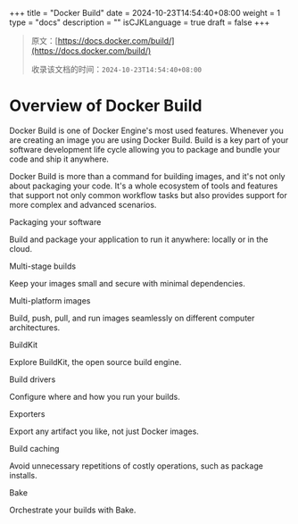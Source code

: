 +++
title = "Docker Build"
date = 2024-10-23T14:54:40+08:00
weight = 1
type = "docs"
description = ""
isCJKLanguage = true
draft = false
+++

> 原文：[https://docs.docker.com/build/](https://docs.docker.com/build/)
>
> 收录该文档的时间：`2024-10-23T14:54:40+08:00`

# Overview of Docker Build

Docker Build is one of Docker Engine's most used features. Whenever you are creating an image you are using Docker Build. Build is a key part of your software development life cycle allowing you to package and bundle your code and ship it anywhere.

Docker Build is more than a command for building images, and it's not only about packaging your code. It's a whole ecosystem of tools and features that support not only common workflow tasks but also provides support for more complex and advanced scenarios.



Packaging your software

Build and package your application to run it anywhere: locally or in the cloud.



Multi-stage builds

Keep your images small and secure with minimal dependencies.



Multi-platform images

Build, push, pull, and run images seamlessly on different computer architectures.



BuildKit

Explore BuildKit, the open source build engine.



Build drivers

Configure where and how you run your builds.



Exporters

Export any artifact you like, not just Docker images.



Build caching

Avoid unnecessary repetitions of costly operations, such as package installs.



Bake

Orchestrate your builds with Bake.
